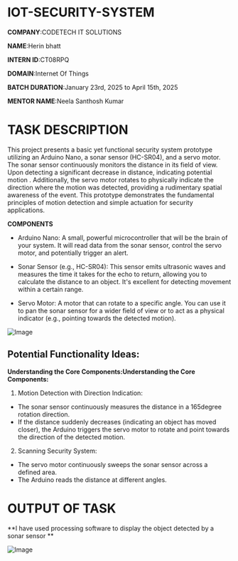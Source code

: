 # IOT-SECURITY-SYSTEM

**COMPANY**:CODETECH IT SOLUTIONS

**NAME**:Herin bhatt

**INTERN ID**:CT08RPQ

**DOMAIN**:Internet Of Things

**BATCH DURATION**:January 23rd, 2025 to April 15th, 2025

**MENTOR NAME**:Neela Santhosh Kumar

# TASK DESCRIPTION

This project presents a basic yet functional security system prototype utilizing an Arduino Nano, a sonar sensor (HC-SR04), and a servo motor. The sonar sensor continuously monitors the distance in its field of view. Upon detecting a significant decrease in distance, indicating potential motion . Additionally, the servo motor rotates to physically indicate the direction where the motion was detected, providing a rudimentary spatial awareness of the event. This prototype demonstrates the fundamental principles of motion detection and simple actuation for security applications.

**COMPONENTS**

- Arduino Nano: A small, powerful microcontroller that will be the brain of your system. It will read data from the sonar sensor, control the servo motor, and potentially trigger an alert.

- Sonar Sensor (e.g., HC-SR04): This sensor emits ultrasonic waves and measures the time it takes for the echo to return, allowing you to calculate the distance to an object. It's excellent for detecting movement within a certain range.

- Servo Motor: A motor that can rotate to a specific angle. You can use it to pan the sonar sensor for a wider field of view or to act as a physical indicator (e.g., pointing towards the detected motion).

![Image](https://github.com/user-attachments/assets/397ff469-8cf3-452e-bdf5-a71f5bc159ce)

## Potential Functionality Ideas: ##

**Understanding the Core Components:Understanding the Core Components:**

1) Motion Detection with Direction Indication:
 - The sonar sensor continuously measures the distance in a 165degree rotation direction.
 - If the distance suddenly decreases (indicating an object has moved closer), the Arduino triggers the servo motor to rotate and point towards the direction of the detected motion.

2) Scanning Security System:
 - The servo motor continuously sweeps the sonar sensor across a defined area.
 - The Arduino reads the distance at different angles.

# OUTPUT OF TASK

**I have used processing software to display the object detected by a sonar sensor **

![Image](https://github.com/user-attachments/assets/38382ca8-85c8-468e-a53a-44b45b4c0082)

